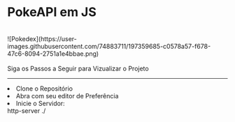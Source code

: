 <h1> PokeAPI em JS </h1>

<br>
![Pokedex](https://user-images.githubusercontent.com/74883711/197359685-c0578a57-f678-47c6-8094-2751a1e4bbae.png) <br>
<br>
<br<
<ol>
  <span> Siga os Passos a Seguir para Vizualizar o Projeto </span> <br>
  <hr>
  <li> Clone o Repositório </li>
  <li> Abra com seu editor de Preferência </li>
  <li> Inicie o Servidor: <br>
       http-server ./
  </li>
